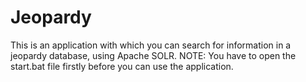 # Jeopardy
This is an application with which you can search for information in a jeopardy database, using Apache SOLR.
NOTE: You have to open the start.bat file firstly before you can use the application.
